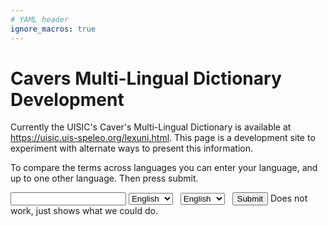 ```yaml
---
# YAML header
ignore_macros: true
---
```


# Cavers Multi-Lingual Dictionary Development

Currently the UISIC's Caver's Multi-Lingual Dictionary is available at 
<https://uisic.uis-speleo.org/lexuni.html>. This page is a development site 
to experiment with alternate ways to present this information.

To compare the terms across languages you can enter your language, 
and up to one other language. Then press submit.

<input type="text" id=language name=language>
<select id="language" name="language">
  <option value="en">English</option>
  <option value="fr">French</option>
  <option value="gr">German</option>
</select> &nbsp; 
<select id="language" name="language">
  <option value="en">English</option>
  <option value="fr">French</option>
  <option value="gr">German</option>
</select> &nbsp; 
<input type="button" value="Submit"> Does not work, just shows what we could do.

